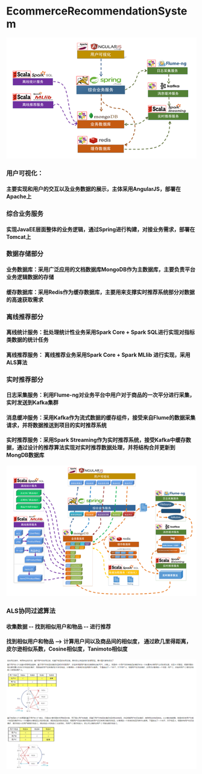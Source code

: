 # EcommerceRecommendationSystem

![img.png](img.png)

### 用户可视化：
#### 主要实现和用户的交互以及业务数据的展示，主体采用AngularJS，部署在Apache上
### 综合业务服务
#### 实现JavaEE层面整体的业务逻辑，通过Spring进行构建，对接业务需求，部署在Tomcat上


### 数据存储部分
#### 业务数据库：采用广泛应用的文档数据库MongoDB作为主数据库，主要负责平台业务逻辑数据的存储

#### 缓存数据库：采用Redis作为缓存数据库，主要用来支撑实时推荐系统部分对数据的高速获取需求

### 离线推荐部分
#### 离线统计服务：批处理统计性业务采用Spark Core + Spark SQL进行实现对指标类数据的统计任务
#### 离线推荐服务： 离线推荐业务采用Spark Core + Spark MLlib 进行实现，采用ALS算法

### 实时推荐部分
#### 日志采集服务：利用Flume-ng对业务平台中用户对于商品的一次平分进行采集，实时发送到Kafka集群
#### 消息缓冲服务：采用Kafka作为流式数据的缓存组件，接受来自Flume的数据采集请求，并将数据推送到项目的实时推荐系统
#### 实时推荐服务：采用Spark Streaming作为实时推荐系统，接受Kafka中缓存数据，通过设计的推荐算法实现对实时推荐数据处理，并将结构合并更新到MongDB数据库

![img_2.png](img_2.png)

### ALS协同过滤算法
#### 收集数据 -- 找到相似用户和物品 -- 进行推荐
#### 找到相似用户和物品 --> 计算用户间以及商品间的相似度， 通过欧几里得距离，皮尔逊相似系数，Cosine相似度，Tanimoto相似度
![img_1.png](img_1.png)
![img_3.png](img_3.png)